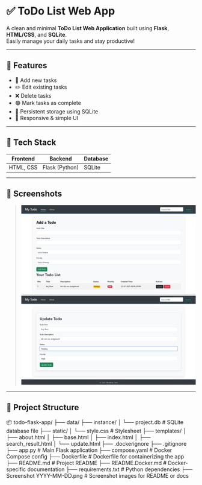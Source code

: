 # ✅ ToDo List Web App

A clean and minimal **ToDo List Web Application** built using **Flask**, **HTML/CSS**, and **SQLite**.  
Easily manage your daily tasks and stay productive!

---

## 🧩 Features

- 📌 Add new tasks
- ✏️ Edit existing tasks
- ❌ Delete tasks
- 🟢 Mark tasks as complete
- 💾 Persistent storage using SQLite
- 🎨 Responsive & simple UI

---

## 🚀 Tech Stack

| Frontend | Backend | Database |
|----------|---------|----------|
| HTML, CSS | Flask (Python) | SQLite |

---

## 📸 Screenshots

> ![alt text](<Screenshot 2025-07-22 160546.png>)
![alt text](<Screenshot 2025-07-22 160613.png>)

---

## 📂 Project Structure

📦 todo-flask-app/
├── data/
├── instance/
│   └── project.db                # SQLite database file
├── static/
│   └── style.css                 # Stylesheet
├── templates/
│   ├── about.html
│   ├── base.html
│   ├── index.html
│   ├── search_result.html
│   └── update.html
├── .dockerignore
├── .gitignore
├── app.py                        # Main Flask application
├── compose.yaml                  # Docker Compose config
├── Dockerfile                    # Dockerfile for containerizing the app
├── README.md                     # Project README
├── README.Docker.md              # Docker-specific documentation
├── requirements.txt              # Python dependencies
├── Screenshot YYYY-MM-DD.png     # Screenshot images for README or docs

